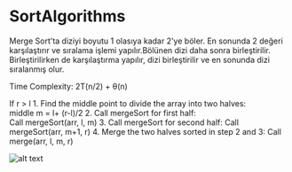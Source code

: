 # SortAlgorithms
Merge Sort'ta diziyi boyutu 1 olasıya kadar 2'ye böler. En sonunda 2 değeri karşılaştırır ve sıralama işlemi yapılır.Bölünen dizi daha sonra birleştirilir. Birleştirilirken de karşılaştırma yapılır, dizi birleştirilir ve en sonunda dizi sıralanmış olur.

Time Complexity: 2T(n/2) + θ(n)

If r > l
     1. Find the middle point to divide the array into two halves:  
             middle m = l+ (r-l)/2
     2. Call mergeSort for first half:   
             Call mergeSort(arr, l, m)
     3. Call mergeSort for second half:
             Call mergeSort(arr, m+1, r)
     4. Merge the two halves sorted in step 2 and 3:
             Call merge(arr, l, m, r)

![alt text](https://media.geeksforgeeks.org/wp-content/cdn-uploads/Merge-Sort-Tutorial.png)